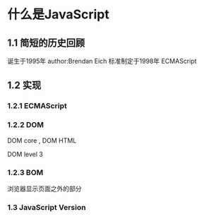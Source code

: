 # 什么是JavaScript

## 1.1 简短的历史回顾

诞生于1995年 author:Brendan Eich
标准制定于1998年 ECMAScript

## 1.2 实现

### 1.2.1 ECMAScript

### 1.2.2 DOM

DOM core , DOM HTML

DOM level 3

### 1.2.3 BOM

浏览器显示页面之外的部分

### 1.3 JavaScript Version
